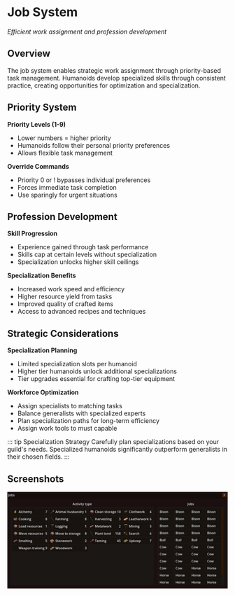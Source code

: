# Job System

*Efficient work assignment and profession development*

## Overview

The job system enables strategic work assignment through priority-based task management. 
Humanoids develop specialized skills through consistent practice, creating opportunities for optimization and specialization.

## Priority System

**Priority Levels (1-9)**
- Lower numbers = higher priority
- Humanoids follow their personal priority preferences
- Allows flexible task management

**Override Commands**
- Priority 0 or ! bypasses individual preferences
- Forces immediate task completion
- Use sparingly for urgent situations

## Profession Development

**Skill Progression**
- Experience gained through task performance
- Skills cap at certain levels without specialization
- Specialization unlocks higher skill ceilings

**Specialization Benefits**
- Increased work speed and efficiency
- Higher resource yield from tasks
- Improved quality of crafted items
- Access to advanced recipes and techniques

## Strategic Considerations

**Specialization Planning**
- Limited specialization slots per humanoid
- Higher tier humanoids unlock additional specializations
- Tier upgrades essential for crafting top-tier equipment

**Workforce Optimization**
- Assign specialists to matching tasks
- Balance generalists with specialized experts
- Plan specialization paths for long-term efficiency
- Assign work tools to must capable

::: tip Specialization Strategy
Carefully plan specializations based on your guild's needs. Specialized humanoids significantly outperform generalists in their chosen fields.
:::

## Screenshots

![Jobs list](/resources/menus/jobs_list.jpg)